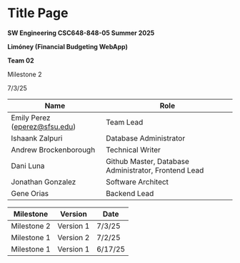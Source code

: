 # Title Page

**SW Engineering CSC648-848-05 Summer 2025**

**Limóney (Financial Budgeting WebApp)**

**Team 02**

Milestone 2

7/3/25

| **Name**                      | **Role**                                             |
| ----------------------------- | ---------------------------------------------------- |
| Emily Perez (eperez@sfsu.edu) | Team Lead                                            |
| Ishaank Zalpuri               | Database Administrator                               |
| Andrew Brockenborough         | Technical Writer                                     |
| Dani Luna                     | Github Master, Database Administrator, Frontend Lead |
| Jonathan Gonzalez             | Software Architect                                   |
| Gene Orias                    | Backend Lead                                         |

| Milestone   | Version   | Date    |
| ----------- | --------- | ------- |
| Milestone 2 | Version 1 | 7/3/25  |
| Milestone 1 | Version 2 | 7/2/25  |
| Milestone 1 | Version 1 | 6/17/25 |
